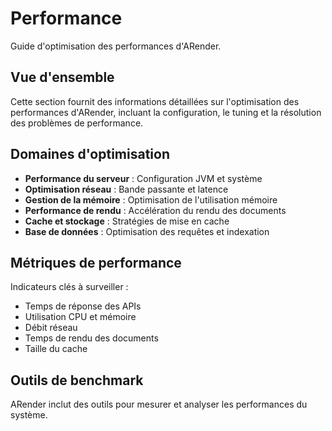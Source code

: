 # Performance

Guide d'optimisation des performances d'ARender.

## Vue d'ensemble

Cette section fournit des informations détaillées sur l'optimisation des performances d'ARender, incluant la configuration, le tuning et la résolution des problèmes de performance.

## Domaines d'optimisation

- **Performance du serveur** : Configuration JVM et système
- **Optimisation réseau** : Bande passante et latence
- **Gestion de la mémoire** : Optimisation de l'utilisation mémoire
- **Performance de rendu** : Accélération du rendu des documents
- **Cache et stockage** : Stratégies de mise en cache
- **Base de données** : Optimisation des requêtes et indexation

## Métriques de performance

Indicateurs clés à surveiller :
- Temps de réponse des APIs
- Utilisation CPU et mémoire
- Débit réseau
- Temps de rendu des documents
- Taille du cache

## Outils de benchmark

ARender inclut des outils pour mesurer et analyser les performances du système.
